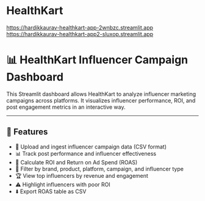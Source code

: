 # HealthKart

https://hardikkaurav-healthkart-app-2wnbzc.streamlit.app
https://hardikkaurav-healthkart-app2-sluxop.streamlit.app

# 📊 HealthKart Influencer Campaign Dashboard

This Streamlit dashboard allows HealthKart to analyze influencer marketing campaigns across platforms. It visualizes influencer performance, ROI, and post engagement metrics in an interactive way.

---

## 🔧 Features

- 📁 Upload and ingest influencer campaign data (CSV format)
- 📊 Track post performance and influencer effectiveness
- 💸 Calculate ROI and Return on Ad Spend (ROAS)
- 🎯 Filter by brand, product, platform, campaign, and influencer type
- 🏆 View top influencers by revenue and engagement
- ⚠️ Highlight influencers with poor ROI
- ⬇️ Export ROAS table as CSV
